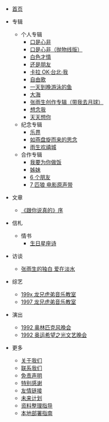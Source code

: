 -   [首页](README.md)
-   专辑

    -   个人专辑
        -   [口是心非](./albums/1997-10-16-ksxf/1997-10-16-ksxf.md)
        -   [口是心非（抛物线版）](./albums/1997-xx-xx-ksxf-parabola/1997-xx-xx-ksxf-parabola.md)
        -   [白色才情](./albums/1996-06-xx-bscq/1996-06-xx-bscq.md)
        -   [还是朋友](./albums/1995-03-27-hspy/1995-03-27-hspy.md)
        -   [卡拉 OK·台北·我](./albums/1994-08-xx-kloktbw/1994-08-xx-kloktbw.md)
        -   [自由歌](./albums/1994-01-23-zyg/1994-01-23-zyg.md)
        -   [一天到晚游泳的鱼](./albums/1993-08-24-ytdwyydy/1993-08-24-ytdwyydy.md)
        -   [大海](./albums/1992-12-xx-dh/1992-12-xx-dh.md)
        -   [张雨生创作专辑（带我去月球）](./albums/1992-02-24-zysczzj/1992-02-24-zysczzj.md)
        -   [想念我](./albums/1989-07-17-xnw/1989-07-17-xnw.md)
        -   [天天想你](./albums/1988-11-xx-ttxn/1988-11-xx-ttxn.md)
    -   纪念专辑
        -   [乐界](./albums/2022-04-13-yj/2022-04-13-yj.md)
        -   [如燕盘旋而来的思念](./albums/2008-02-27-rypxeldsn/2008-02-27-rypxeldsn.md)
        -   [雨生欢禧城](./albums/2003-10-24-yshxc/2003-10-24-yshxc.md)
    -   合作专辑
        -   [我要为你做饭](./albums/1997-10-17-wywnzf/1997-10-17-wywnzf.md)
        -   [姊妹](./albums/1996-12-13-zm/1996-12-13-zm.md)
        -   [6 个朋友](./albums/1988-05-xx-lgpy/1988-05-xx-lgpy.md)
        -   [7 匹狼 电影原声带](./albums/1989-03-xx-qpldyysd/1989-03-xx-qpldyysd.md)

-   文章
    -   [《跟你说真的》序](./articles/1994-0x-xx-preface-of-tell-you-the-truth.md)
-   信札
    -   情书
        -   [生日星座诗](./letters/199x-xx-xx-birthday-zodiac-poem/199x-xx-xx-birthday-zodiac-poem.md)
-   访谈
    -   [张雨生的独白 爱在淡水](./talks/1997-09-xx-monologue-love-for-tamsui/1997-09-xx-monologue-love-for-tamsui.md)
-   综艺
    -   [199x 龙兄虎弟音乐教室](./shows/199x-xx-xx-lxhdyyjs.md)
    -   [1997 龙兄虎弟音乐教室](./shows/1997-xx-xx-lxhdyyjs.md)
-   演出
    -   [1992 奥林匹克风晚会](./performances/1992-xx-xx-alpkfwh.md)
    -   [1992 奥运希望之光文艺晚会](./performances/1992-xx-xx-ayxwzgwywh.md)
-   更多
    -   [关于我们](./more/about.md)
    -   [联系我们](./more/contact.md)
    -   [免责声明](./more/disclaimer.md)
    -   [特别感谢](./more/thanks.md)
    -   [友情链接](./more/links.md)
    -   [未来计划](./more/plans.md)
    -   [资料整理指导](./more/how-to-contribute/how-to-contribute.md)
    -   [本地部署指南](./more/deploy/deploy.md)
